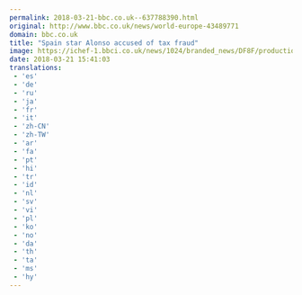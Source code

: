 ```yaml
---
permalink: 2018-03-21-bbc.co.uk--637788390.html
original: http://www.bbc.co.uk/news/world-europe-43489771
domain: bbc.co.uk
title: "Spain star Alonso accused of tax fraud"
image: https://ichef-1.bbci.co.uk/news/1024/branded_news/DF8F/production/_100513275_gettyimages-141815324.jpg
date: 2018-03-21 15:41:03
translations: 
 - 'es'
 - 'de'
 - 'ru'
 - 'ja'
 - 'fr'
 - 'it'
 - 'zh-CN'
 - 'zh-TW'
 - 'ar'
 - 'fa'
 - 'pt'
 - 'hi'
 - 'tr'
 - 'id'
 - 'nl'
 - 'sv'
 - 'vi'
 - 'pl'
 - 'ko'
 - 'no'
 - 'da'
 - 'th'
 - 'ta'
 - 'ms'
 - 'hy'
---
```


